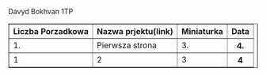 Davyd Bokhvan 1TP
<!DOCTYPE html>
<html lang="en">
<head>
    <meta charset="UTF-8">
    <meta name="viewport" content="width=device-width, initial-scale=1.0">
    <title>HTML Table Example</title>
</head>
<body>
    <table border="1">
        <tr>
            <th>Liczba Porzadkowa</th>
            <th>Nazwa prjektu(link)</th>
            <th>Miniaturka</th>
            <th>Data</th>
        </tr>
        <tr>
            <td>1.</td>
            <td>Pierwsza strona</td>
            <td>3.</td>
            <th>4.</th>
        </tr>
        <tr>
            <td>1</td>
            <td>2</td>
            <td>3</td>
            <th>4</th>
        </tr>
    </table>
</body>
</html>

